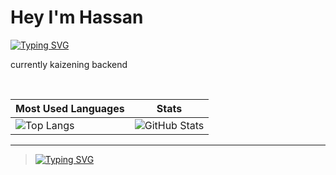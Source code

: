 # Hey I'm Hassan

[![Typing SVG](https://readme-typing-svg.herokuapp.com?color=00FF00&lines=Backend+Engineer;Learning+daily)](https://git.io/typing-svg)

currently kaizening backend

<br>

| Most Used Languages | Stats |
|---------------------|-------|
| ![Top Langs](https://github-readme-stats.vercel.app/api/top-langs/?username=HassanAmirii&layout=compact&theme=dark) | ![GitHub Stats](https://github-readme-streak-stats.herokuapp.com/?user=HassanAmirii&theme=dark) |


---

> [![Typing SVG](https://readme-typing-svg.herokuapp.com?color=00FF00&lines=Build;Ship;Repeat)](https://git.io/typing-svg)
